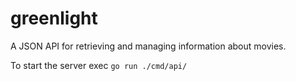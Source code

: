 # greenlight
A JSON API for retrieving and managing information about movies.

To start the server exec <code>go run ./cmd/api/</code>